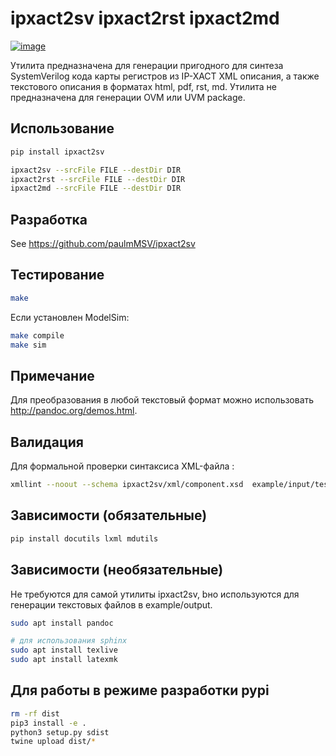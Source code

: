 # ipxact2sv ipxact2rst ipxact2md

[![image](https://badge.fury.io/py/ipxact2sv.svg)](https://pypi.python.org/pypi/ipxact2sv/)

Утилита предназначена для генерации пригодного для синтеза SystemVerilog кода
карты регистров из IP-XACT XML описания, а также текстового описания в форматах
html, pdf, rst, md. Утилита не предназначена для генерации OVM или UVM package.

## Использование

```bash
pip install ipxact2sv

ipxact2sv --srcFile FILE --destDir DIR
ipxact2rst --srcFile FILE --destDir DIR
ipxact2md --srcFile FILE --destDir DIR
```

## Разработка

See https://github.com/paulmMSV/ipxact2sv

## Тестирование

```bash
make
```

Если установлен ModelSim:

```bash
make compile
make sim
```

## Примечание

Для преобразования в любой текстовый формат можно использовать <http://pandoc.org/demos.html>.

## Валидация

Для формальной проверки синтаксиса XML-файла :

```bash
xmllint --noout --schema ipxact2sv/xml/component.xsd  example/input/test.xml
```

## Зависимости (обязательные)

```bash
pip install docutils lxml mdutils
```

## Зависимости (необязательные)

Не требуются для самой утилиты ipxact2sv, bно используются для генерации текстовых файлов в example/output.

```bash
sudo apt install pandoc

# для использования sphinx
sudo apt install texlive
sudo apt install latexmk
```

## Для работы в режиме разработки pypi

```bash
rm -rf dist
pip3 install -e .
python3 setup.py sdist
twine upload dist/*
```
